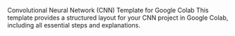 Convolutional Neural Network (CNN) Template for Google Colab
This template provides a structured layout for your CNN project in Google Colab, including all essential steps and explanations.
